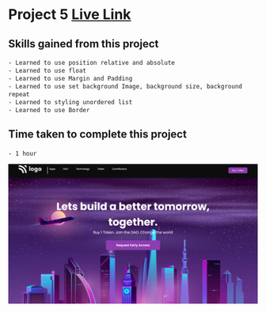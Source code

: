 # Project 5 [Live Link](https://project5-crypto.netlify.app/)

## Skills gained from this project
    - Learned to use position relative and absolute
    - Learned to use float 
    - Learned to use Margin and Padding
    - Learned to use set background Image, background size, background repeat
    - Learned to styling unordered list 
    - Learned to use Border 

## Time taken to complete this project
    - 1 hour

![image](./Screenshot%20(364).png)

